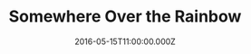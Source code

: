 ---
title: "Somewhere Over the Rainbow"
image: "https://i.imgur.com/MuLYIpM.jpg"
date: "2016-05-15T11:00:00.000Z"
video:
  type: "vimeo"
  id: 166715156
speaker:
  name: "Bart Wilkins"
  permalink: "bart-wilkins"
series: "no-place-like-home"
---